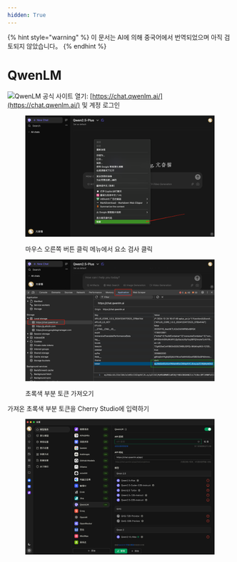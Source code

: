 ```yaml
---
hidden: True
---
```


{% hint style="warning" %}
이 문서는 AI에 의해 중국어에서 번역되었으며 아직 검토되지 않았습니다。
{% endhint %}

# QwenLM

![](<../../.gitbook/assets/Google Chrome 2025-01-15 09.28.54 (1).tiff>)QwenLM 공식 사이트 열기: [https://chat.qwenlm.ai/](https://chat.qwenlm.ai/) 및 계정 로그인

<figure><img src="../../.gitbook/assets/image (16).png" alt=""><figcaption><p>마우스 오른쪽 버튼 클릭 메뉴에서 요소 검사 클릭</p></figcaption></figure>

<figure><img src="../../.gitbook/assets/Google Chrome 2025-01-15 09.30.49.png" alt=""><figcaption><p>초록색 부분 토큰 가져오기</p></figcaption></figure>

가져온 초록색 부분 토큰을 Cherry Studio에 입력하기

<figure><img src="../../.gitbook/assets/image (18).png" alt=""><figcaption></figcaption></figure>